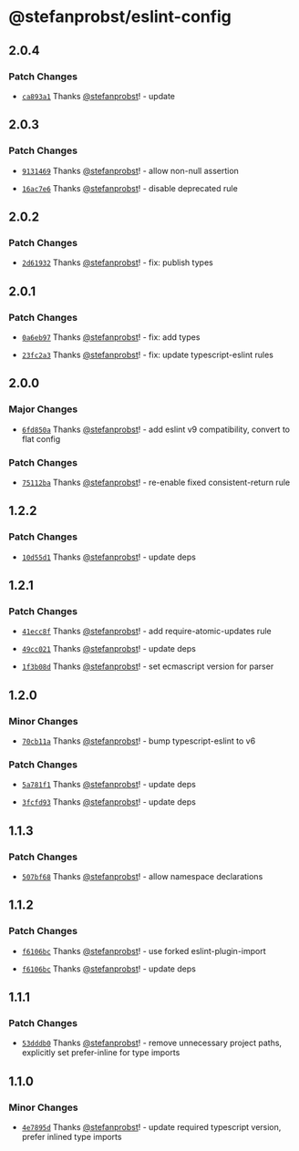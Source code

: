 # @stefanprobst/eslint-config

## 2.0.4

### Patch Changes

- [`ca893a1`](https://github.com/stefanprobst/eslint-config/commit/ca893a151738058aaf694801a9bed1c45c9003da)
  Thanks [@stefanprobst](https://github.com/stefanprobst)! - update

## 2.0.3

### Patch Changes

- [`9131469`](https://github.com/stefanprobst/eslint-config/commit/91314695eb22de49e5598d48253d7efbcc11ddb4)
  Thanks [@stefanprobst](https://github.com/stefanprobst)! - allow non-null assertion

- [`16ac7e6`](https://github.com/stefanprobst/eslint-config/commit/16ac7e608bb875e24cc7849f0c5995756aa5ea18)
  Thanks [@stefanprobst](https://github.com/stefanprobst)! - disable deprecated rule

## 2.0.2

### Patch Changes

- [`2d61932`](https://github.com/stefanprobst/eslint-config/commit/2d61932a36ac0b1af2b4b276e063a650223260c0)
  Thanks [@stefanprobst](https://github.com/stefanprobst)! - fix: publish types

## 2.0.1

### Patch Changes

- [`0a6eb97`](https://github.com/stefanprobst/eslint-config/commit/0a6eb97062f1699c4717761de96e512db8532b8e)
  Thanks [@stefanprobst](https://github.com/stefanprobst)! - fix: add types

- [`23fc2a3`](https://github.com/stefanprobst/eslint-config/commit/23fc2a3a2114b2871e0e864281096f1d79bee2dc)
  Thanks [@stefanprobst](https://github.com/stefanprobst)! - fix: update typescript-eslint rules

## 2.0.0

### Major Changes

- [`6fd850a`](https://github.com/stefanprobst/eslint-config/commit/6fd850ab1ed7da70c1db63fafd14e912796ae810)
  Thanks [@stefanprobst](https://github.com/stefanprobst)! - add eslint v9 compatibility, convert to
  flat config

### Patch Changes

- [`75112ba`](https://github.com/stefanprobst/eslint-config/commit/75112ba448aeba4a12ccce8a688bf533caa28479)
  Thanks [@stefanprobst](https://github.com/stefanprobst)! - re-enable fixed consistent-return rule

## 1.2.2

### Patch Changes

- [`10d55d1`](https://github.com/stefanprobst/eslint-config/commit/10d55d155fa76fec548afbec67564c7c85d29edf)
  Thanks [@stefanprobst](https://github.com/stefanprobst)! - update deps

## 1.2.1

### Patch Changes

- [`41ecc8f`](https://github.com/stefanprobst/eslint-config/commit/41ecc8f66e78516a15aa30337db7c83f7c9e6615)
  Thanks [@stefanprobst](https://github.com/stefanprobst)! - add require-atomic-updates rule

- [`49cc021`](https://github.com/stefanprobst/eslint-config/commit/49cc021b3b8f8b78b69f3782f97272913e31046b)
  Thanks [@stefanprobst](https://github.com/stefanprobst)! - update deps

- [`1f3b08d`](https://github.com/stefanprobst/eslint-config/commit/1f3b08d9516ae1aaf0c2f65e11c313216f47360c)
  Thanks [@stefanprobst](https://github.com/stefanprobst)! - set ecmascript version for parser

## 1.2.0

### Minor Changes

- [`70cb11a`](https://github.com/stefanprobst/eslint-config/commit/70cb11ad7548f41aaf55b9378b14dfb29cbbc1af)
  Thanks [@stefanprobst](https://github.com/stefanprobst)! - bump typescript-eslint to v6

### Patch Changes

- [`5a781f1`](https://github.com/stefanprobst/eslint-config/commit/5a781f186c9d9d4dd24b098d4e96ac71f84f857c)
  Thanks [@stefanprobst](https://github.com/stefanprobst)! - update deps

- [`3fcfd93`](https://github.com/stefanprobst/eslint-config/commit/3fcfd93b61e832087b6e755b513739f88513c87b)
  Thanks [@stefanprobst](https://github.com/stefanprobst)! - update deps

## 1.1.3

### Patch Changes

- [`507bf68`](https://github.com/stefanprobst/eslint-config/commit/507bf68a9fe9a9486592b5174ae2b055a983e217)
  Thanks [@stefanprobst](https://github.com/stefanprobst)! - allow namespace declarations

## 1.1.2

### Patch Changes

- [`f6106bc`](https://github.com/stefanprobst/eslint-config/commit/f6106bc4401f13a958c8380e97a3e64cc0e4da55)
  Thanks [@stefanprobst](https://github.com/stefanprobst)! - use forked eslint-plugin-import

- [`f6106bc`](https://github.com/stefanprobst/eslint-config/commit/f6106bc4401f13a958c8380e97a3e64cc0e4da55)
  Thanks [@stefanprobst](https://github.com/stefanprobst)! - update deps

## 1.1.1

### Patch Changes

- [`53dddb0`](https://github.com/stefanprobst/eslint-config/commit/53dddb0868f758b3920598fda987f6f5a30cdaa6)
  Thanks [@stefanprobst](https://github.com/stefanprobst)! - remove unnecessary project paths,
  explicitly set prefer-inline for type imports

## 1.1.0

### Minor Changes

- [`4e7895d`](https://github.com/stefanprobst/eslint-config/commit/4e7895d5949e80341855a152cb2a5c2112349b14)
  Thanks [@stefanprobst](https://github.com/stefanprobst)! - update required typescript version,
  prefer inlined type imports

